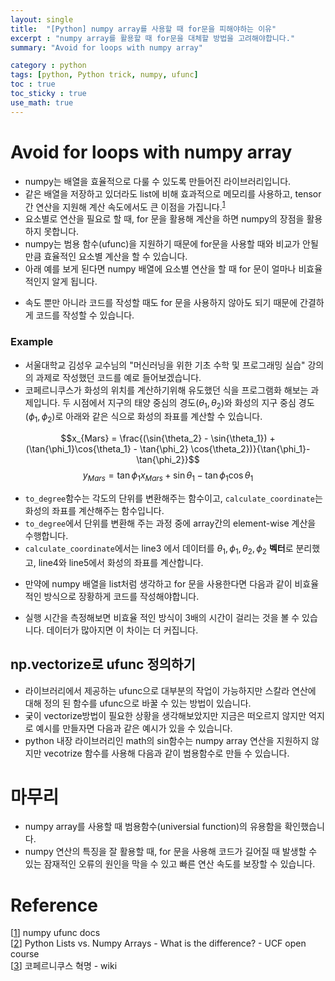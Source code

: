 ```yaml
---
layout: single
title:  "[Python] numpy array를 사용할 때 for문을 피해야하는 이유"
excerpt : "numpy array를 활용할 때 for문을 대체할 방법을 고려해야합니다."
summary: "Avoid for loops with numpy array"

category : python
tags: [python, Python trick, numpy, ufunc]
toc : true
toc_sticky : true
use_math: true
---
```


# Avoid for loops with numpy array

- numpy는 배열을 효율적으로 다룰 수 있도록 만들어진 라이브러리입니다.
- 같은 배열을 저장하고 있더라도 list에 비해 효과적으로 메모리를 사용하고, tensor간 연산을 지원해 계산 속도에서도 큰 이점을 가집니다.<sup>[1]</sup>
- 요소별로 연산을 필요로 할 때, for 문을 활용해 계산을 하면 numpy의 장점을 활용하지 못합니다.
- numpy는 범용 함수(ufunc)을 지원하기 때문에 for문을 사용할 때와 비교가 안될 만큼 효율적인 요소별 계산을 할 수 있습니다.
- 아래 예를 보게 된다면 numpy 배열에 요소별 연산을 할 때 for 문이 얼마나 비효율적인지 알게 됩니다.
<script src="https://gist.github.com/hyeonchan523/553fef8fd54b3b38374cd852e97b9c23.js"></script>
- 속도 뿐만 아니라 코드를 작성할 때도 for 문을 사용하지 않아도 되기 때문에 간결하게 코드를 작성할 수 있습니다.

### Example

- 서울대학교 김성우 교수님의 "머신러닝을 위한 기초 수학 및 프로그래밍 실습" 강의의 과제로 작성했던 코드를 예로 들어보겠습니다.
- 코페르니쿠스가 화성의 위치를 계산하기위해 유도했던 식을 프로그램화 해보는 과제입니다. 두 시점에서 지구의 태양 중심의 경도($\theta_1, \theta_2$)와 화성의 지구 중심 경도($\phi_1, \phi_2$)로 아래와 같은 식으로 화성의 좌표를 계산할 수 있습니다.

$$x_{Mars} = \frac{(\sin{\theta_2} - \sin{\theta_1}) + (\tan{\phi_1}\cos{\theta_1} - \tan{\phi_2} \cos{\theta_2})}{\tan{\phi_1}-\tan{\phi_2}}$$
$$y_{Mars} = \tan{\phi_1}x_{Mars} +\sin{\theta_1} - \tan{\phi_1}\cos{\theta_1}$$

- `to_degree`함수는 각도의 단위를 변환해주는 함수이고, `calculate_coordinate`는 화성의 좌표를 계산해주는 함수입니다.
- `to_degree`에서 단위를 변환해 주는 과정 중에 array간의 element-wise 계산을 수행합니다.
- `calculate_coordinate`에서는 line3 에서 데이터를 $\theta_1, \phi_1,\theta_2,\phi_2$ **벡터**로 분리했고, line4와 line5에서 화성의 좌표를 계산합니다.


<script src="https://gist.github.com/hyeonchan523/212fe5fea366ebb8d190abbe3d57a92f.js"></script>


- 만약에 numpy 배열을 list처럼 생각하고 for 문을 사용한다면 다음과 같이 비효율적인 방식으로 장황하게 코드를 작성해야합니다.


<script src="https://gist.github.com/hyeonchan523/72e232447af7576164ed880bc512f658.js"></script>

- 실행 시간을 측정해보면 비효율 적인 방식이 3배의 시간이 걸리는 것을 볼 수 있습니다. 데이터가 많아지면 이 차이는 더 커집니다.

<script src="https://gist.github.com/hyeonchan523/de3f410bd513b967ce5884dc25f4a970.js"></script>

## np.vectorize로 ufunc 정의하기

- 라이브러리에서 제공하는 ufunc으로 대부분의 작업이 가능하지만 스칼라 연산에 대해 정의 된 함수를 ufunc으로 바꿀 수 있는 방법이 있습니다.
- 궂이 vectorize방법이 필요한 상황을 생각해보았지만 지금은 떠오르지 않지만 억지로 예시를 만들자면 다음과 같은 예시가 있을 수 있습니다.
- python 내장 라이브러리인 math의 sin함수는 numpy array 연산을 지원하지 않지만 vecotrize 함수를 사용해 다음과 같이 범용함수로 만들 수 있습니다.
  
<script src="https://gist.github.com/hyeonchan523/6bcf27aae7ce516f7d862862f6cdccc4.js"></script>

# 마무리
- numpy array를 사용할 때 범용함수(universial function)의 유용함을 확인했습니다.
- numpy 연산의 특징을 잘 활용할 때, for 문을 사용해 코드가 길어질 때 발생할 수 있는 잠재적인 오류의 원인을 막을 수 있고 빠른 연산 속도를 보장할 수 있습니다. 

# Reference
[[1]] numpy ufunc docs  
[[2]] Python Lists vs. Numpy Arrays - What is the difference? - UCF open course  
[[3]] 코페르니쿠스 혁명 - wiki  


[1]: https://numpy.org/doc/stable/reference/ufuncs.html  
[2]: https://webcourses.ucf.edu/courses/1249560/pages/python-lists-vs-numpy-arrays-what-is-the-difference  
[3]: https://ko.wikipedia.org/wiki/코페르니쿠스_혁명

